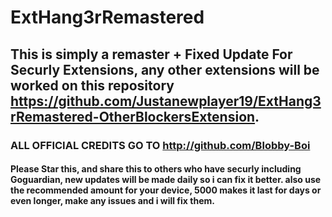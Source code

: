 # ExtHang3rRemastered
## This is simply a remaster + Fixed Update For Securly Extensions, any other extensions will be worked on this repository https://github.com/Justanewplayer19/ExtHang3rRemastered-OtherBlockersExtension.
### ALL OFFICIAL CREDITS GO TO http://github.com/Blobby-Boi
#### Please Star this, and share this to others who have securly including Goguardian, new updates will be made daily so i can fix it better. also use the recommended amount for your device, 5000 makes it last for days or even longer, make any issues and i will fix them.
